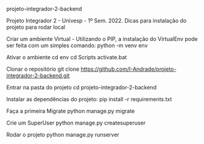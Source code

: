projeto-integrador-2-backend

Projeto Integrador 2 - Univesp - 1º Sem. 2022.
Dicas para instalação do projeto para rodar local

Criar um ambiente Virtual - Utilizando o PIP, a instalação do VirtualEnv pode ser feita com um simples comando: python -m venv env

Ativar o ambiente cd env cd Scripts activate.bat

Clonar o repositório git clone https://github.com/I-Andrade/projeto-integrador-2-backend.git

Entrar na pasta do projeto cd projeto-integrador-2-backend

Instalar as dependências do projeto: pip install -r requirements.txt

Faça a primeira Migrate python manage.py migrate

Crie um SuperUser python manage.py createsuperuser

Rodar o projeto python manage.py runserver
